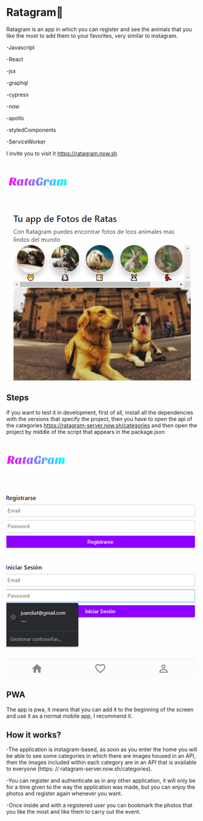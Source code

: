 # Ratagram🐹


Ratagram is an app in which you can register and see the animals that you like the most to add them to your favorites, very similar to instagram.


-Javascript

-React

-jsx

-graphql

-cypress

-now

-apollo

-styledComponents

-ServiceWorker

I invite you to visit it https://ratagram.now.sh

<img src="./ss/Ratagram.png"/>

## Steps
If you want to test it in development, first of all, install all the dependencies with the versions that specify the project, then you have to open the api of the categories https://ratagram-server.now.sh/categories and then open the project by middle of the script that appears in the package.json

<img src="./ss/Register.png"/>

## PWA
The app is pwa, it means that you can add it to the beginning of the screen and use it as a normal mobile app, I recommend it.

## How it works?
-The application is instagram-based, as soon as you enter the home you will be able to see some categories in which there are images housed in an API, then the images included within each category are in an API that is available to everyone (https: // ratagram-server.now.sh/categories).

-You can register and authenticate as in any other application, it will only be for a time given to the way the application was made, but you can enjoy the photos and register again whenever you want.

-Once inside and with a registered user you can bookmark the photos that you like the most and like them to carry out the event.

